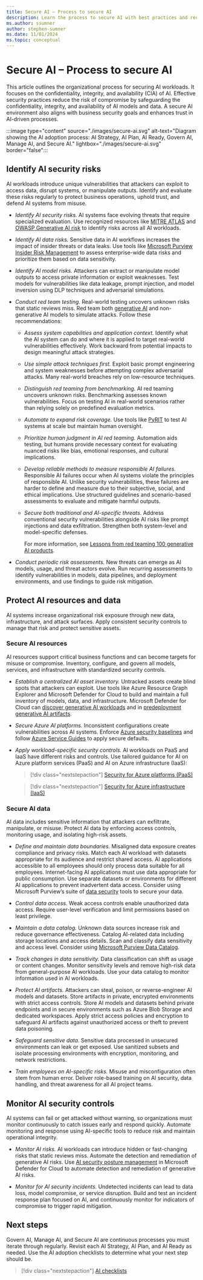 ```yaml
---
title: Secure AI – Process to secure AI
description: Learn the process to secure AI with best practices and recommendations.
ms.author: ssumner
author: stephen-sumner
ms.date: 11/01/2024
ms.topic: conceptual
---
```


# Secure AI – Process to secure AI

This article outlines the organizational process for securing AI workloads. It focuses on the confidentiality, integrity, and availability (CIA) of AI. Effective security practices reduce the risk of compromise by safeguarding the confidentiality, integrity, and availability of AI models and data. A secure AI environment also aligns with business security goals and enhances trust in AI-driven processes.

:::image type="content" source="./images/secure-ai.svg" alt-text="Diagram showing the AI adoption process: AI Strategy, AI Plan, AI Ready, Govern AI, Manage AI, and Secure AI." lightbox="./images/secure-ai.svg" border="false":::

## Identify AI security risks

AI workloads introduce unique vulnerabilities that attackers can exploit to access data, disrupt systems, or manipulate outputs. Identify and evaluate these risks regularly to protect business operations, uphold trust, and defend AI systems from misuse.

- *Identify AI security risks.* AI systems face evolving threats that require specialized evaluation. Use recognized resources like [MITRE ATLAS](https://atlas.mitre.org/) and [OWASP Generative AI risk](https://genai.owasp.org/) to identify risks across all AI workloads.

- *Identify AI data risks.* Sensitive data in AI workflows increases the impact of insider threats or data leaks. Use tools like [Microsoft Purview Insider Risk Management](/purview/insider-risk-management) to assess enterprise-wide data risks and prioritize them based on data sensitivity.

- *Identify AI model risks.* Attackers can extract or manipulate model outputs to access private information or exploit weaknesses. Test models for vulnerabilities like data leakage, prompt injection, and model inversion using DLP techniques and adversarial simulations.

- *Conduct red team testing.* Real-world testing uncovers unknown risks that static reviews miss. Red team both [generative AI](/azure/ai-services/openai/concepts/red-teaming) and non-generative AI models to simulate attacks. Follow these recommendations:

  - *Assess system capabilities and application context.* Identify what the AI system can do and where it is applied to target real-world vulnerabilities effectively. Work backward from potential impacts to design meaningful attack strategies.  
  
  - *Use simple attack techniques first.* Exploit basic prompt engineering and system weaknesses before attempting complex adversarial attacks. Many real-world breaches rely on low-resource techniques.  
  
  - *Distinguish red teaming from benchmarking.* AI red teaming uncovers unknown risks. Benchmarking assesses known vulnerabilities. Focus on testing AI in real-world scenarios rather than relying solely on predefined evaluation metrics.  
  
  - *Automate to expand risk coverage.* Use tools like [PyRIT](https://github.com/Azure/PyRIT/tree/main#python-risk-identification-tool-for-generative-ai-pyrit) to test AI systems at scale but maintain human oversight.
  
  - *Prioritize human judgment in AI red teaming.* Automation aids testing, but humans provide necessary context for evaluating nuanced risks like bias, emotional responses, and cultural implications.  
  
  - *Develop reliable methods to measure responsible AI failures.* Responsible AI failures occur when AI systems violate the principles of responsible AI. Unlike security vulnerabilities, these failures are harder to define and measure due to their subjective, social, and ethical implications. Use structured guidelines and scenario-based assessments to evaluate and mitigate harmful outputs.  
  
  - *Secure both traditional and AI-specific threats.* Address conventional security vulnerabilities alongside AI risks like prompt injections and data exfiltration. Strengthen both system-level and model-specific defenses.  

    For more information, see [Lessons from red teaming 100 generative AI products](https://aka.ms/AIRTLessonsPaper).

- *Conduct periodic risk assessments.* New threats can emerge as AI models, usage, and threat actors evolve. Run recurring assessments to identify vulnerabilities in models, data pipelines, and deployment environments, and use findings to guide risk mitigation.

## Protect AI resources and data

AI systems increase organizational risk exposure through new data, infrastructure, and attack surfaces. Apply consistent security controls to manage that risk and protect sensitive assets.

### Secure AI resources

AI resources support critical business functions and can become targets for misuse or compromise. Inventory, configure, and govern all models, services, and infrastructure with standardized security controls.

- *Establish a centralized AI asset inventory.* Untracked assets create blind spots that attackers can exploit. Use tools like Azure Resource Graph Explorer and Microsoft Defender for Cloud to build and maintain a full inventory of models, data, and infrastructure. Microsoft Defender for Cloud can [discover generative AI workloads](/azure/defender-for-cloud/identify-ai-workload-model) and in [predeployment generative AI artifacts](/azure/defender-for-cloud/explore-ai-risk).

- *Secure Azure AI platforms.* Inconsistent configurations create vulnerabilities across AI systems. Enforce [Azure security baselines](/security/benchmark/azure/security-baselines-overview) and follow [Azure Service Guides](/azure/well-architected/service-guides/?product=popular) to apply secure defaults.

- *Apply workload-specific security controls.* AI workloads on PaaS and IaaS have different risks and controls. Use tailored guidance for AI on Azure platform services (PaaS) and AI on Azure infrastructure (IaaS):

    > [!div class="nextstepaction"]
    > [Security for Azure platforms (PaaS)](./platform/security.md)

    > [!div class="nextstepaction"]
    > [Security for Azure infrastructure (IaaS)](./infrastructure/security.md)

### Secure AI data

AI data includes sensitive information that attackers can exfiltrate, manipulate, or misuse. Protect AI data by enforcing access controls, monitoring usage, and isolating high-risk assets.

- *Define and maintain data boundaries.* Misaligned data exposure creates compliance and privacy risks. Match each AI workload with datasets appropriate for its audience and restrict shared access. AI applications accessible to all employees should only process data suitable for all employees. Internet-facing AI applications must use data appropriate for public consumption. Use separate datasets or environments for different AI applications to prevent inadvertent data access. Consider using Microsoft Purview’s suite of [data security](/purview/purview-security) tools to secure your data.

- *Control data access.* Weak access controls enable unauthorized data access. Require user-level verification and limit permissions based on least privilege.

- *Maintain a data catalog.* Unknown data sources increase risk and reduce governance effectiveness. Catalog AI-related data including storage locations and access details. Scan and classify data sensitivity and access level. Consider using [Microsoft Purview Data Catalog](/purview/purview-security).

- *Track changes in data sensitivity.* Data classification can shift as usage or content changes. Monitor sensitivity levels and remove high-risk data from general-purpose AI workloads. Use your data catalog to monitor information used in AI workloads.

- *Protect AI artifacts.* Attackers can steal, poison, or reverse-engineer AI models and datasets. Store artifacts in private, encrypted environments with strict access controls. Store AI models and datasets behind private endpoints and in secure environments such as Azure Blob Storage and dedicated workspaces. Apply strict access policies and encryption to safeguard AI artifacts against unauthorized access or theft to prevent data poisoning.

- *Safeguard sensitive data.* Sensitive data processed in unsecured environments can leak or get exposed. Use sanitized subsets and isolate processing environments with encryption, monitoring, and network restrictions.

- *Train employees on AI-specific risks.* Misuse and misconfiguration often stem from human error. Deliver role-based training on AI security, data handling, and threat awareness for all AI project teams.

## Monitor AI security controls

AI systems can fail or get attacked without warning, so organizations must monitor continuously to catch issues early and respond quickly. Automate monitoring and response using AI-specific tools to reduce risk and maintain operational integrity.

- *Monitor AI risks.* AI workloads can introduce hidden or fast-changing risks that static reviews miss. Automate the detection and remediation of generative AI risks. Use [AI security posture management](/azure/defender-for-cloud/ai-security-posture) in Microsoft Defender for Cloud to automate detection and remediation of generative AI risks.

- *Monitor for AI security incidents.* Undetected incidents can lead to data loss, model compromise, or service disruption. Build and test an incident response plan focused on AI, and continuously monitor for indicators of compromise to trigger rapid mitigation.

## Next steps

Govern AI, Manage AI, and Secure AI are continuous processes you must iterate through regularly. Revisit each AI Strategy, AI Plan, and AI Ready as needed. Use the AI adoption checklists to determine what your next step should be.

> [!div class="nextstepaction"]
> [AI checklists](index.md#ai-checklists)
